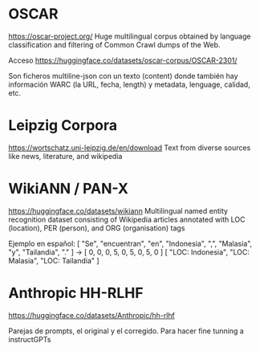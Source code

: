 # OSCAR
https://oscar-project.org/
Huge multilingual corpus obtained by language classification and filtering of Common Crawl dumps of the Web.

Acceso
https://huggingface.co/datasets/oscar-corpus/OSCAR-2301/

Son ficheros multiline-json con un texto (content) donde también hay información WARC (la URL, fecha, length) y metadata, lenguage, calidad, etc.


# Leipzig Corpora
https://wortschatz.uni-leipzig.de/en/download
Text from diverse sources like news, literature, and wikipedia


# WikiANN / PAN-X
https://huggingface.co/datasets/wikiann
Multilingual named entity recognition dataset consisting of Wikipedia articles annotated with LOC (location), PER (person), and ORG (organisation) tags

Ejemplo en español:
[ "Se", "encuentran", "en", "Indonesia", ",", "Malasia", "y", "Tailandia", "." ]
->
[ 0, 0, 0, 5, 0, 5, 0, 5, 0 ]
[ "LOC: Indonesia", "LOC: Malasia", "LOC: Tailandia" ]


# Anthropic HH-RLHF
https://huggingface.co/datasets/Anthropic/hh-rlhf

Parejas de prompts, el original y el corregido.
Para hacer fine tunning a instructGPTs
